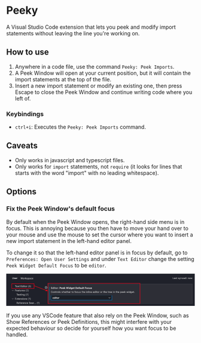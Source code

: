 # Peeky

A Visual Studio Code extension that lets you peek and modify import statements without leaving the line you're working on.

## How to use

1. Anywhere in a code file, use the command `Peeky: Peek Imports`.
2. A Peek Window will open at your current position, but it will contain the import statements at the top of the file.
3. Insert a new import statement or modify an existing one, then press Escape to close the Peek Window and continue writing code where you left of.

### Keybindings

- `ctrl+i`: Executes the `Peeky: Peek Imports` command.

## Caveats

- Only works in javascript and typescript files.
- Only works for `import` statements, not `require` (it looks for lines that starts with the word "import" with no leading whitespace).

## Options

### Fix the Peek Window's default focus

By default when the Peek Window opens, the right-hand side menu is in focus. This is annoying because you then have to move your hand over to your mouse and use the mouse to set the cursor where you want to insert a new import statement in the left-hand editor panel.

To change it so that the left-hand editor panel is in focus by default, go to `Preferences: Open User Settings` and under `Text Editor` change the setting `Peek Widget Default Focus` to be `editor`.

![](./docs/images/howToChangePeekWindowFocus.png)

If you use any VSCode feature that also rely on the Peek Window, such as Show References or Peek Definitions, this might interfere with your expected behaviour so decide for yourself how you want focus to be handled.
